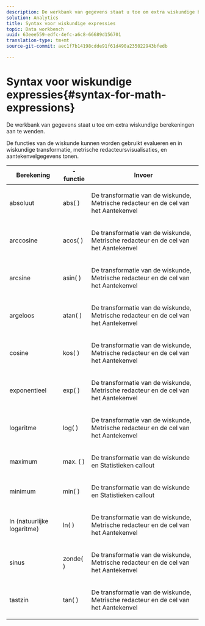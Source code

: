 ```yaml
---
description: De werkbank van gegevens staat u toe om extra wiskundige berekeningen aan te wenden.
solution: Analytics
title: Syntax voor wiskundige expressies
topic: Data workbench
uuid: 63eee559-edfc-4efc-a6c8-66689d156701
translation-type: tm+mt
source-git-commit: aec1f7b14198cdde91f61d490a235022943bfedb

---
```



# Syntax voor wiskundige expressies{#syntax-for-math-expressions}

De werkbank van gegevens staat u toe om extra wiskundige berekeningen aan te wenden.

De functies van de wiskunde kunnen worden gebruikt evalueren en in wiskundige transformatie, metrische redacteursvisualisaties, en aantekenvelgegevens tonen.

<table id="table_B2A4F9D5938D4756A81ACF6F4D77E63D"> 
 <thead> 
  <tr> 
   <th colname="col1" class="entry"> Berekening </th> 
   <th colname="col02" class="entry"> -functie </th> 
   <th colname="col2" class="entry"> Invoer </th> 
  </tr> 
 </thead>
 <tbody> 
  <tr> 
   <td colname="col1"> <p>absoluut </p> </td> 
   <td colname="col02"> <p>abs( ) </p> </td> 
   <td colname="col2"> <p>De transformatie van de wiskunde, Metrische redacteur en de cel van het Aantekenvel </p> </td> 
  </tr> 
  <tr> 
   <td colname="col1"> <p>arccosine </p> </td> 
   <td colname="col02"> <p>acos( ) </p> </td> 
   <td colname="col2"> <p>De transformatie van de wiskunde, Metrische redacteur en de cel van het Aantekenvel </p> </td> 
  </tr> 
  <tr> 
   <td colname="col1"> <p>arcsine </p> </td> 
   <td colname="col02"> <p>asin( ) </p> </td> 
   <td colname="col2"> <p>De transformatie van de wiskunde, Metrische redacteur en de cel van het Aantekenvel </p> </td> 
  </tr> 
  <tr> 
   <td colname="col1"> <p>argeloos </p> </td> 
   <td colname="col02"> <p>atan( ) </p> </td> 
   <td colname="col2"> <p>De transformatie van de wiskunde, Metrische redacteur en de cel van het Aantekenvel </p> </td> 
  </tr> 
  <tr> 
   <td colname="col1"> <p>cosine </p> </td> 
   <td colname="col02"> <p>kos( ) </p> </td> 
   <td colname="col2"> <p>De transformatie van de wiskunde, Metrische redacteur en de cel van het Aantekenvel </p> </td> 
  </tr> 
  <tr> 
   <td colname="col1"> <p> exponentieel </p> </td> 
   <td colname="col02"> <p>exp( ) </p> </td> 
   <td colname="col2"> <p>De transformatie van de wiskunde, Metrische redacteur en de cel van het Aantekenvel </p> </td> 
  </tr> 
  <tr> 
   <td colname="col1"> <p>logaritme </p> </td> 
   <td colname="col02"> <p>log( ) </p> </td> 
   <td colname="col2"> <p>De transformatie van de wiskunde, Metrische redacteur en de cel van het Aantekenvel </p> </td> 
  </tr> 
  <tr> 
   <td colname="col1"> <p>maximum </p> </td> 
   <td colname="col02"> <p>max. ( ) </p> </td> 
   <td colname="col2"> <p>De transformatie van de wiskunde en Statistieken callout </p> </td> 
  </tr> 
  <tr> 
   <td colname="col1"> <p>minimum </p> </td> 
   <td colname="col02"> <p>min( ) </p> </td> 
   <td colname="col2"> <p>De transformatie van de wiskunde en Statistieken callout </p> </td> 
  </tr> 
  <tr> 
   <td colname="col1"> <p>ln (natuurlijke logaritme) </p> </td> 
   <td colname="col02"> <p>ln( ) </p> </td> 
   <td colname="col2"> <p>De transformatie van de wiskunde, Metrische redacteur en de cel van het Aantekenvel </p> </td> 
  </tr> 
  <tr> 
   <td colname="col1"> <p>sinus </p> </td> 
   <td colname="col02"> <p>zonde( ) </p> </td> 
   <td colname="col2"> <p>De transformatie van de wiskunde, Metrische redacteur en de cel van het Aantekenvel </p> </td> 
  </tr> 
  <tr> 
   <td colname="col1"> <p>tastzin </p> </td> 
   <td colname="col02"> <p>tan( ) </p> </td> 
   <td colname="col2"> <p>De transformatie van de wiskunde, Metrische redacteur en de cel van het Aantekenvel </p> </td> 
  </tr> 
 </tbody> 
</table>

